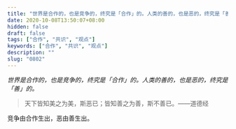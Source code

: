 ```yaml
---
title: "世界是合作的，也是竞争的，终究是「合作」的。人类的善的，也是恶的，终究是「善」的。"
date: 2020-10-08T13:50:07+08:00
hidden: false
draft: false
tags: ["合作", "共识", "观点"]
keywords: ["合作", "共识", "观点"]
description: ""
slug: "0802"
---
```


*世界是合作的，也是竞争的，终究是「合作」的。人类的善的，也是恶的，终究是「善」的。*

> 天下皆知美之为美，斯恶已；皆知善之为善，斯不善已。——道德经

竞争由合作生出，恶由善生出。